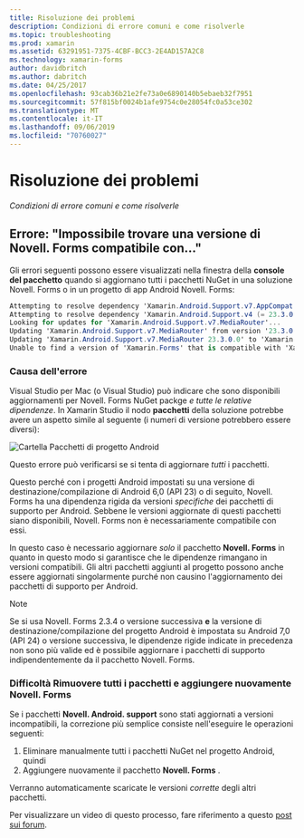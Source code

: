 ```yaml
---
title: Risoluzione dei problemi
description: Condizioni di errore comuni e come risolverle
ms.topic: troubleshooting
ms.prod: xamarin
ms.assetid: 63291951-7375-4CBF-BCC3-2E4AD157A2C8
ms.technology: xamarin-forms
author: davidbritch
ms.author: dabritch
ms.date: 04/25/2017
ms.openlocfilehash: 93cab36b21e2fe73a0e6890140b5ebaeb32f7951
ms.sourcegitcommit: 57f815bf0024b1afe9754c0e28054fc0a53ce302
ms.translationtype: MT
ms.contentlocale: it-IT
ms.lasthandoff: 09/06/2019
ms.locfileid: "70760027"
---
```

# <a name="troubleshooting"></a>Risoluzione dei problemi

_Condizioni di errore comuni e come risolverle_

## <a name="error-unable-to-find-a-version-of-xamarinforms-compatible-with"></a>Errore: "Impossibile trovare una versione di Novell. Forms compatibile con..."

Gli errori seguenti possono essere visualizzati nella finestra della **console del pacchetto** quando si aggiornano tutti i pacchetti NuGet in una soluzione Novell. Forms o in un progetto di app Android Novell. Forms:

```csharp
Attempting to resolve dependency 'Xamarin.Android.Support.v7.AppCompat (= 23.3.0.0)'.
Attempting to resolve dependency 'Xamarin.Android.Support.v4 (= 23.3.0.0)'.
Looking for updates for 'Xamarin.Android.Support.v7.MediaRouter'...
Updating 'Xamarin.Android.Support.v7.MediaRouter' from version '23.3.0.0' to '23.3.1.0' in project 'Todo.Droid'.
Updating 'Xamarin.Android.Support.v7.MediaRouter 23.3.0.0' to 'Xamarin.Android.Support.v7.MediaRouter 23.3.1.0' failed.
Unable to find a version of 'Xamarin.Forms' that is compatible with 'Xamarin.Android.Support.v7.MediaRouter 23.3.0.0'.
```

### <a name="what-causes-this-error"></a>Causa dell'errore

Visual Studio per Mac (o Visual Studio) può indicare che sono disponibili aggiornamenti per Novell. Forms NuGet packge *e tutte le relative dipendenze*. In Xamarin Studio il nodo **pacchetti** della soluzione potrebbe avere un aspetto simile al seguente (i numeri di versione potrebbero essere diversi):

![](images/updates-available.png "Cartella Pacchetti di progetto Android")

Questo errore può verificarsi se si tenta di aggiornare _tutti_ i pacchetti.

Questo perché con i progetti Android impostati su una versione di destinazione/compilazione di Android 6,0 (API 23) o di seguito, Novell. Forms ha una dipendenza rigida da versioni *specifiche* dei pacchetti di supporto per Android. Sebbene le versioni aggiornate di questi pacchetti siano disponibili, Novell. Forms non è necessariamente compatibile con essi.

In questo caso è necessario aggiornare _solo_ il pacchetto **Novell. Forms** in quanto in questo modo si garantisce che le dipendenze rimangano in versioni compatibili. Gli altri pacchetti aggiunti al progetto possono anche essere aggiornati singolarmente purché non causino l'aggiornamento dei pacchetti di supporto per Android.

> [!NOTE]
> Se si usa Novell. Forms 2.3.4 o versione successiva **e** la versione di destinazione/compilazione del progetto Android è impostata su Android 7,0 (API 24) o versione successiva, le dipendenze rigide indicate in precedenza non sono più valide ed è possibile aggiornare i pacchetti di supporto indipendentemente da il pacchetto Novell. Forms.

### <a name="fix-remove-all-packages-and-re-add-xamarinforms"></a>Difficoltà Rimuovere tutti i pacchetti e aggiungere nuovamente Novell. Forms

Se i pacchetti **Novell. Android. support** sono stati aggiornati a versioni incompatibili, la correzione più semplice consiste nell'eseguire le operazioni seguenti:

1. Eliminare manualmente tutti i pacchetti NuGet nel progetto Android, quindi
2. Aggiungere nuovamente il pacchetto **Novell. Forms** .

Verranno automaticamente scaricate le versioni *corrette* degli altri pacchetti.

Per visualizzare un video di questo processo, fare riferimento a questo [post sui forum](https://forums.xamarin.com/discussion/comment/170012/#Comment_170012).
